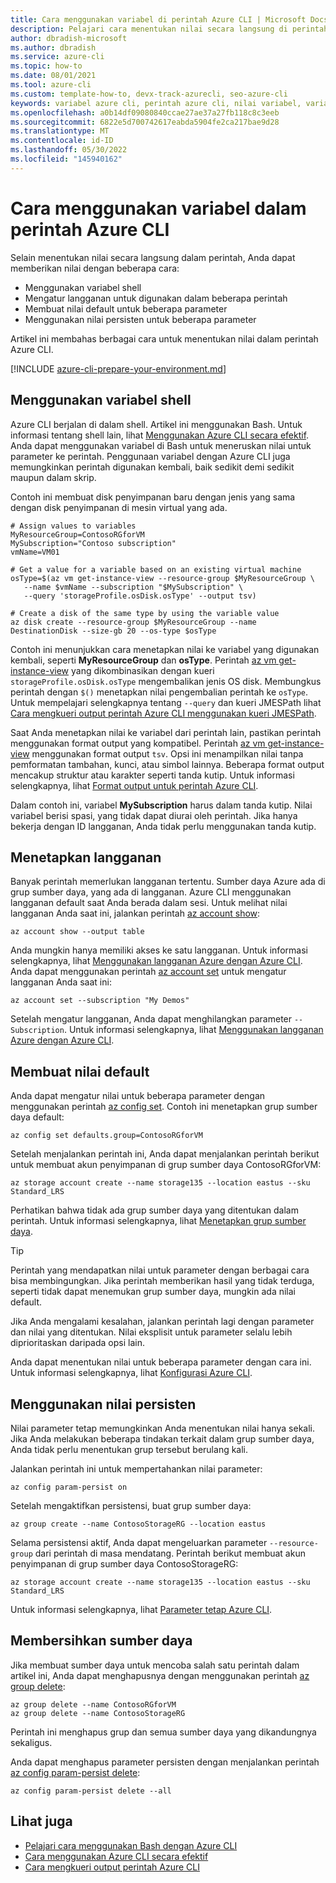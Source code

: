 ```yaml
---
title: Cara menggunakan variabel di perintah Azure CLI | Microsoft Docs
description: Pelajari cara menentukan nilai secara langsung di perintah Azure CLI dengan menggunakan variabel shell, mengatur langganan, membuat nilai default, atau menggunakan nilai persisten.
author: dbradish-microsoft
ms.author: dbradish
ms.service: azure-cli
ms.topic: how-to
ms.date: 08/01/2021
ms.tool: azure-cli
ms.custom: template-how-to, devx-track-azurecli, seo-azure-cli
keywords: variabel azure cli, perintah azure cli, nilai variabel, variabel shell
ms.openlocfilehash: a0b14df09080840ccae27ae37a27fb118c8c3eeb
ms.sourcegitcommit: 6822e5d700742617eabda5904fe2ca217bae9d28
ms.translationtype: MT
ms.contentlocale: id-ID
ms.lasthandoff: 05/30/2022
ms.locfileid: "145940162"
---
```

# <a name="how-to-use-variables-in-azure-cli-commands"></a>Cara menggunakan variabel dalam perintah Azure CLI

Selain menentukan nilai secara langsung dalam perintah, Anda dapat memberikan nilai dengan beberapa cara:

* Menggunakan variabel shell
* Mengatur langganan untuk digunakan dalam beberapa perintah
* Membuat nilai default untuk beberapa parameter
* Menggunakan nilai persisten untuk beberapa parameter

Artikel ini membahas berbagai cara untuk menentukan nilai dalam perintah Azure CLI.

[!INCLUDE [azure-cli-prepare-your-environment.md](includes/azure-cli-prepare-your-environment.md)]

## <a name="use-shell-variables"></a>Menggunakan variabel shell

Azure CLI berjalan di dalam shell. Artikel ini menggunakan Bash. Untuk informasi tentang shell lain, lihat [Menggunakan Azure CLI secara efektif](./use-cli-effectively.md). Anda dapat menggunakan variabel di Bash untuk meneruskan nilai untuk parameter ke perintah. Penggunaan variabel dengan Azure CLI juga memungkinkan perintah digunakan kembali, baik sedikit demi sedikit maupun dalam skrip.

Contoh ini membuat disk penyimpanan baru dengan jenis yang sama dengan disk penyimpanan di mesin virtual yang ada.

```azurecli
# Assign values to variables
MyResourceGroup=ContosoRGforVM
MySubscription="Contoso subscription"
vmName=VM01

# Get a value for a variable based on an existing virtual machine
osType=$(az vm get-instance-view --resource-group $MyResourceGroup \
   --name $vmName --subscription "$MySubscription" \
   --query 'storageProfile.osDisk.osType' --output tsv)

# Create a disk of the same type by using the variable value
az disk create --resource-group $MyResourceGroup --name DestinationDisk --size-gb 20 --os-type $osType
```

Contoh ini menunjukkan cara menetapkan nilai ke variabel yang digunakan kembali, seperti **MyResourceGroup** dan **osType**. Perintah [az vm get-instance-view](/cli/azure/vm#az_vm_get_instance_view) yang dikombinasikan dengan kueri `storageProfile.osDisk.osType` mengembalikan jenis OS disk. Membungkus perintah dengan `$()` menetapkan nilai pengembalian perintah ke `osType`. Untuk mempelajari selengkapnya tentang `--query` dan kueri JMESPath lihat [Cara mengkueri output perintah Azure CLI menggunakan kueri JMESPath](./query-azure-cli.md).

Saat Anda menetapkan nilai ke variabel dari perintah lain, pastikan perintah menggunakan format output yang kompatibel. Perintah [az vm get-instance-view](/cli/azure/vm#az_vm_get_instance_view) menggunakan format output `tsv`. Opsi ini menampilkan nilai tanpa pemformatan tambahan, kunci, atau simbol lainnya. Beberapa format output mencakup struktur atau karakter seperti tanda kutip. Untuk informasi selengkapnya, lihat [Format output untuk perintah Azure CLI](./format-output-azure-cli.md).

Dalam contoh ini, variabel **MySubscription** harus dalam tanda kutip. Nilai variabel berisi spasi, yang tidak dapat diurai oleh perintah. Jika hanya bekerja dengan ID langganan, Anda tidak perlu menggunakan tanda kutip.

## <a name="set-a-subscription"></a>Menetapkan langganan

Banyak perintah memerlukan langganan tertentu. Sumber daya Azure ada di grup sumber daya, yang ada di langganan. Azure CLI menggunakan langganan default saat Anda berada dalam sesi. Untuk melihat nilai langganan Anda saat ini, jalankan perintah [az account show](/cli/azure/account#az_account_show):

```azurecli
az account show --output table
```

Anda mungkin hanya memiliki akses ke satu langganan. Untuk informasi selengkapnya, lihat [Menggunakan langganan Azure dengan Azure CLI](./manage-azure-subscriptions-azure-cli.md). Anda dapat menggunakan perintah [az account set](/cli/azure/account#az_account_set) untuk mengatur langganan Anda saat ini:

```azurecli
az account set --subscription "My Demos"
```

Setelah mengatur langganan, Anda dapat menghilangkan parameter `--Subscription`. Untuk informasi selengkapnya, lihat [Menggunakan langganan Azure dengan Azure CLI](manage-azure-subscriptions-azure-cli.md).

## <a name="create-default-values"></a>Membuat nilai default

Anda dapat mengatur nilai untuk beberapa parameter dengan menggunakan perintah [az config set](/cli/azure/config#az_config_set). Contoh ini menetapkan grup sumber daya default:

```azurecli
az config set defaults.group=ContosoRGforVM
```

Setelah menjalankan perintah ini, Anda dapat menjalankan perintah berikut untuk membuat akun penyimpanan di grup sumber daya ContosoRGforVM:

```azurecli
az storage account create --name storage135 --location eastus --sku Standard_LRS
```

Perhatikan bahwa tidak ada grup sumber daya yang ditentukan dalam perintah. Untuk informasi selengkapnya, lihat [Menetapkan grup sumber daya](manage-azure-groups-azure-cli.md#set-a-default-resource-group).

> [!TIP]
> Perintah yang mendapatkan nilai untuk parameter dengan berbagai cara bisa membingungkan. Jika perintah memberikan hasil yang tidak terduga, seperti tidak dapat menemukan grup sumber daya, mungkin ada nilai default.
>
> Jika Anda mengalami kesalahan, jalankan perintah lagi dengan parameter dan nilai yang ditentukan. Nilai eksplisit untuk parameter selalu lebih diprioritaskan daripada opsi lain.

Anda dapat menentukan nilai untuk beberapa parameter dengan cara ini. Untuk informasi selengkapnya, lihat [Konfigurasi Azure CLI](azure-cli-configuration.md).

## <a name="use-persistent-values"></a>Menggunakan nilai persisten

Nilai parameter tetap memungkinkan Anda menentukan nilai hanya sekali. Jika Anda melakukan beberapa tindakan terkait dalam grup sumber daya, Anda tidak perlu menentukan grup tersebut berulang kali.

Jalankan perintah ini untuk mempertahankan nilai parameter:

```azurecli
az config param-persist on
```

Setelah mengaktifkan persistensi, buat grup sumber daya:

 ```azurecli
az group create --name ContosoStorageRG --location eastus
```

Selama persistensi aktif, Anda dapat mengeluarkan parameter `--resource-group` dari perintah di masa mendatang. Perintah berikut membuat akun penyimpanan di grup sumber daya ContosoStorageRG:

```azurecli
az storage account create --name storage135 --location eastus --sku Standard_LRS
```

Untuk informasi selengkapnya, lihat [Parameter tetap Azure CLI](./param-persist-howto.md).

## <a name="clean-up-resources"></a>Membersihkan sumber daya

Jika membuat sumber daya untuk mencoba salah satu perintah dalam artikel ini, Anda dapat menghapusnya dengan menggunakan perintah [az group delete](/cli/azure/group#az_group_delete):

```azurecli
az group delete --name ContosoRGforVM
az group delete --name ContosoStorageRG
```

Perintah ini menghapus grup dan semua sumber daya yang dikandungnya sekaligus.

Anda dapat menghapus parameter persisten dengan menjalankan perintah [az config param-persist delete](/cli/azure/config/param-persist#az_config_param_persist_delete):

```azurecli
az config param-persist delete --all
```

## <a name="see-also"></a>Lihat juga

* [Pelajari cara menggunakan Bash dengan Azure CLI](./azure-cli-learn-bash.md)
* [Cara menggunakan Azure CLI secara efektif](./use-cli-effectively.md)
* [Cara mengkueri output perintah Azure CLI](./query-azure-cli.md)
